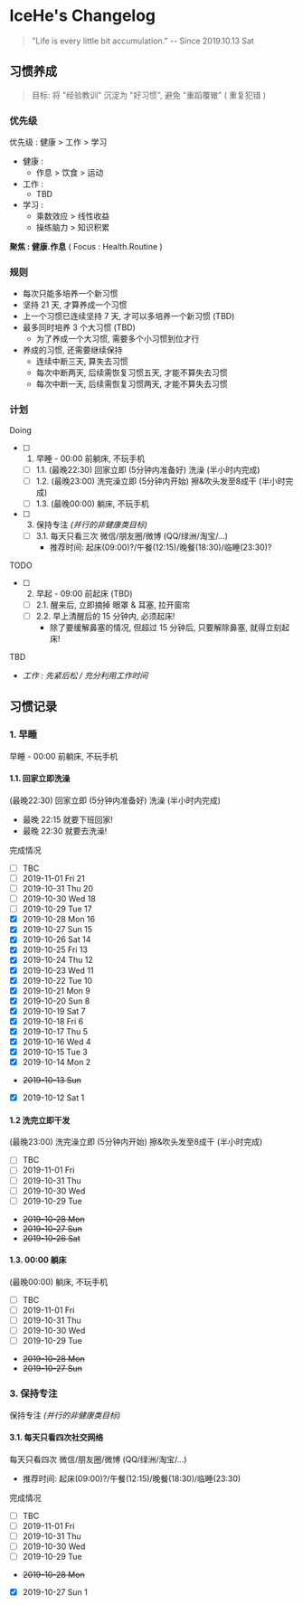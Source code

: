 # IceHe's Changelog

> "Life is every little bit accumulation." -- Since 2019.10.13 Sat

## 习惯养成

> 目标: 将 "经验教训" 沉淀为 "好习惯", 避免 "重蹈覆辙" ( 重复犯错 )

### 优先级

<!-- 重点 -->

优先级 : 健康 > 工作 > 学习

- 健康 :
    - 作息 > 饮食 > 运动
- 工作 :
    - TBD
- 学习 :
    - 乘数效应 > 线性收益
    - 操练脑力 > 知识积累

**聚焦 : 健康.作息** ( Focus : Health.Routine )

### 规则

- 每次只能多培养一个新习惯
- 坚持 21 天, 才算养成一个习惯
- 上一个习惯已连续坚持 7 天, 才可以多培养一个新习惯 (TBD)
- 最多同时培养 3 个大习惯 (TBD)
    - 为了养成一个大习惯, 需要多个小习惯到位才行
- 养成的习惯, 还需要继续保持
    - 连续中断三天, 算失去习惯
    - 每次中断两天, 后续需恢复习惯五天, 才能不算失去习惯
    - 每次中断一天, 后续需恢复习惯两天, 才能不算失去习惯

### 计划

Doing

- [ ] 1. 早睡 - 00:00 前躺床, 不玩手机
    - [ ] 1.1. (最晚22:30) 回家立即 (5分钟内准备好) 洗澡 (半小时内完成)
    - [ ] 1.2. (最晚23:00) 洗完澡立即 (5分钟内开始) 擦&吹头发至8成干 (半小时完成)
    - [ ] 1.3. (最晚00:00) 躺床, 不玩手机
- [ ] 3. 保持专注 _(并行的非健康类目标)_
    - [ ] 3.1. 每天只看三次 微信/朋友圈/微博 (QQ/绿洲/淘宝/…)
        - 推荐时间: 起床(09:00)?/午餐(12:15)/晚餐(18:30)/临睡(23:30)?

TODO

- [ ] 2. 早起 - 09:00 前起床 (TBD)
    - [ ] 2.1. 醒来后, 立即摘掉 眼罩 & 耳塞, 拉开窗帘
    - [ ] 2.2. 早上清醒后的 15 分钟内, 必须起床!
        - 除了要缓解鼻塞的情况, 但超过 15 分钟后, 只要解除鼻塞, 就得立刻起床!

TBD

- _工作 : 先紧后松 / 充分利用工作时间_

## 习惯记录

### 1. 早睡

早睡 - 00:00 前躺床, 不玩手机

#### 1.1. 回家立即洗澡

(最晚22:30) 回家立即 (5分钟内准备好) 洗澡 (半小时内完成)

- 最晚 22:15 就要下班回家!
- 最晚 22:30 就要去洗澡!

完成情况

- [ ] TBC
- [ ] 2019-11-01 Fri 21
- [ ] 2019-10-31 Thu 20
- [ ] 2019-10-30 Wed 18
- [ ] 2019-10-29 Tue 17
- [x] 2019-10-28 Mon 16
- [x] 2019-10-27 Sun 15
- [x] 2019-10-26 Sat 14
- [x] 2019-10-25 Fri 13
- [x] 2019-10-24 Thu 12
- [x] 2019-10-23 Wed 11
- [x] 2019-10-22 Tue 10
- [x] 2019-10-21 Mon 9
- [x] 2019-10-20 Sun 8
- [x] 2019-10-19 Sat 7
- [x] 2019-10-18 Fri 6
- [x] 2019-10-17 Thu 5
- [x] 2019-10-16 Wed 4
- [x] 2019-10-15 Tue 3
- [x] 2019-10-14 Mon 2
- ~~2019-10-13 Sun~~
- [x] 2019-10-12 Sat 1

#### 1.2 洗完立即干发

(最晚23:00) 洗完澡立即 (5分钟内开始) 擦&吹头发至8成干 (半小时完成)

- [ ] TBC
- [ ] 2019-11-01 Fri
- [ ] 2019-10-31 Thu
- [ ] 2019-10-30 Wed
- [ ] 2019-10-29 Tue
- ~~2019-10-28 Mon~~
- ~~2019-10-27 Sun~~
- ~~2019-10-26 Sat~~

#### 1.3. 00:00 躺床

(最晚00:00) 躺床, 不玩手机

- [ ] TBC
- [ ] 2019-11-01 Fri
- [ ] 2019-10-31 Thu
- [ ] 2019-10-30 Wed
- [ ] 2019-10-29 Tue
- ~~2019-10-28 Mon~~
- ~~2019-10-27 Sun~~

### 3. 保持专注

保持专注 _(并行的非健康类目标)_

#### 3.1. 每天只看四次社交网络

每天只看四次 微信/朋友圈/微博 (QQ/绿洲/淘宝/…)

- 推荐时间: 起床(09:00)?/午餐(12:15)/晚餐(18:30)/临睡(23:30)

完成情况

- [ ] TBC
- [ ] 2019-11-01 Fri
- [ ] 2019-10-31 Thu
- [ ] 2019-10-30 Wed
- [ ] 2019-10-29 Tue
- ~~2019-10-28 Mon~~
- [x] 2019-10-27 Sun 1
